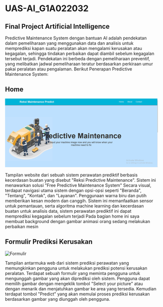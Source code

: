 # UAS-AI_G1A022032
## Final Project Artificial Intelligence

Predictive Maintenance System dengan bantuan AI adalah pendekatan dalam pemeliharaan yang menggunakan data dan analisis untuk memprediksi kapan suatu peralatan akan mengalami kerusakan atau kegagalan, sehingga tindakan perbaikan dapat diambil sebelum kegagalan tersebut terjadi. Pendekatan ini berbeda dengan pemeliharaan preventif, yang melibatkan jadwal pemeliharaan teratur berdasarkan perkiraan umur pakai peralatan atau pengalaman.
Berikut Penerapan Predictive Maintenance System: 

## Home

![Home](image/home.png)

Tampilan website dari sebuah sistem perawatan prediktif berbasis kecerdasan buatan yang disebut "Reksi Predictive Maintenance". Sistem ini menawarkan solusi "Free Predictive Maintenance System"
Secara visual, terdapat navigasi utama sistem dengan opsi-opsi seperti "Beranda", "Tentang", "Kontak", dan "Layanan". Penggunaan warna biru dan putih memberikan kesan modern dan canggih. Sistem ini memanfaatkan sensor untuk pemantauan, serta algoritma machine learning dan kecerdasan buatan untuk analisis data, sistem perawatan prediktif ini dapat memprediksi kegagalan sebelum terjadi
Pada bagian home ini saya membuat background dengan gambar animasi orang sedang melakukan perbaikan mesin

## Formulir Prediksi Kerusakan

![Formulir](img/formulir.png)

Tampilan antarmuka web dari sistem prediksi perawatan yang memungkinkan pengguna untuk melakukan prediksi potensi kerusakan peralatan. Terdapat sebuah formulir yang meminta pengguna untuk mengunggah gambar yang akan diprediksi oleh sistem. Pengguna dapat memilih gambar dengan mengeklik tombol "Select your picture" atau dengan menarik dan menjatuhkan gambar ke area yang tersedia. Kemudian terdapat tombol "Predict" yang akan memulai proses prediksi kerusakan berdasarkan gambar yang diunggah oleh pengguna.
